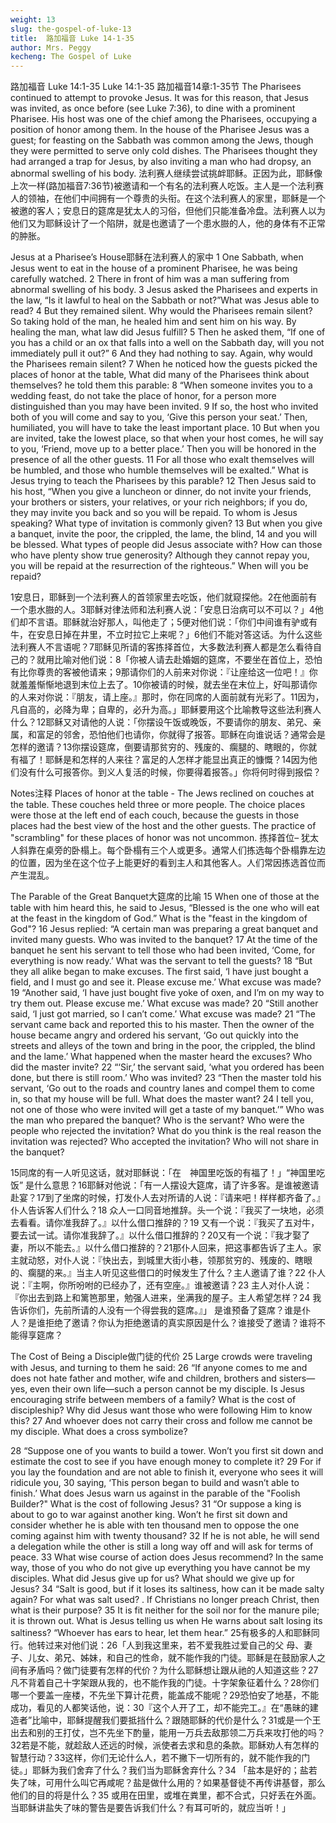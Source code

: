 ```yaml
---
weight: 13
slug: the-gospel-of-luke-13
title:  路加福音 Luke 14-1-35
author: Mrs. Peggy
kecheng: The Gospel of Luke
---
```


路加福音 Luke 14:1-35
Luke 14:1-35
路加福音14章:1-35节
            The Pharisees continued to attempt to provoke Jesus. It was for this reason, that Jesus was invited, as once before (see Luke 7:36), to dine with a prominent Pharisee. His host was one of the chief among the Pharisees, occupying a position of honor among them. In the house of the Pharisee Jesus was a guest; for feasting on the Sabbath was common among the Jews, though they were permitted to serve only cold dishes. The Pharisees thought they had arranged a trap for Jesus, by also inviting a man who had dropsy, an abnormal swelling of his body.
法利赛人继续尝试挑衅耶稣。正因为此，耶稣像上次一样(路加福音7:36节)被邀请和一个有名的法利赛人吃饭。主人是一个法利赛人的领袖，在他们中间拥有一个尊贵的头衔。在这个法利赛人的家里，耶稣是一个被邀的客人；安息日的筵席是犹太人的习俗，但他们只能准备冷盘。法利赛人以为他们又为耶稣设计了一个陷阱，就是也邀请了一个患水臌的人，他的身体有不正常的肿胀。

Jesus at a Pharisee’s House耶稣在法利赛人的家中
 1 One Sabbath, when Jesus went to eat in the house of a prominent Pharisee, he was being carefully watched. 2 There in front of him was a man suffering from abnormal swelling of his body. 3 Jesus asked the Pharisees and experts in the law, “Is it lawful to heal on the Sabbath or not?”What was Jesus able to read? 4 But they remained silent. Why would the Pharisees remain silent? So taking hold of the man, he healed him and sent him on his way. By healing the man, what law did Jesus fulfill?
 5 Then he asked them, “If one of you has a child or an ox that falls into a well on the Sabbath day, will you not immediately pull it out?” 6 And they had nothing to say. Again, why would the Pharisees remain silent?
 7 When he noticed how the guests picked the places of honor at the table, What did many of the Pharisees think about themselves? he told them this parable: 8 “When someone invites you to a wedding feast, do not take the place of honor, for a person more distinguished than you may have been invited. 9 If so, the host who invited both of you will come and say to you, ‘Give this person your seat.’ Then, humiliated, you will have to take the least important place. 10 But when you are invited, take the lowest place, so that when your host comes, he will say to you, ‘Friend, move up to a better place.’ Then you will be honored in the presence of all the other guests. 11 For all those who exalt themselves will be humbled, and those who humble themselves will be exalted.” What is Jesus trying to teach the Pharisees by this parable?
 12 Then Jesus said to his host, “When you give a luncheon or dinner, do not invite your friends, your brothers or sisters, your relatives, or your rich neighbors; if you do, they may invite you back and so you will be repaid. To whom is Jesus speaking? What type of invitation is commonly given? 13 But when you give a banquet, invite the poor, the crippled, the lame, the blind, 14 and you will be blessed. What types of people did Jesus associate with? How can those who have plenty show true generosity? Although they cannot repay you, you will be repaid at the resurrection of the righteous.” When will you be repaid?

1安息日，耶稣到一个法利赛人的首领家里去吃饭，他们就窥探他。2在他面前有一个患水臌的人。3耶稣对律法师和法利赛人说：「安息日治病可以不可以？」4他们却不言语。耶稣就治好那人，叫他走了；5便对他们说：「你们中间谁有驴或有牛，在安息日掉在井里，不立时拉它上来呢？」6他们不能对答这话。为什么这些法利赛人不言语呢？7耶稣见所请的客拣择首位，大多数法利赛人都是怎么看待自己的？就用比喻对他们说：8「你被人请去赴婚姻的筵席，不要坐在首位上，恐怕有比你尊贵的客被他请来；9那请你们的人前来对你说：『让座给这一位吧！』你就羞羞惭惭地退到末位上去了。10你被请的时候，就去坐在末位上，好叫那请你的人来对你说：『朋友，请上座。』那时，你在同席的人面前就有光彩了。11因为，凡自高的，必降为卑；自卑的，必升为高。」耶稣要用这个比喻教导这些法利赛人什么？12耶稣又对请他的人说：「你摆设午饭或晚饭，不要请你的朋友、弟兄、亲属，和富足的邻舍，恐怕他们也请你，你就得了报答。耶稣在向谁说话？通常会是怎样的邀请？13你摆设筵席，倒要请那贫穷的、残废的、瘸腿的、瞎眼的，你就有福了！耶稣是和怎样的人来往？富足的人怎样才能显出真正的慷慨？14因为他们没有什么可报答你。到义人复活的时候，你要得着报答。」你将何时得到报偿？


Notes注释
Places of honor at the table - The Jews reclined on couches at the table. These couches held three or more people. The choice places were those at the left end of each couch, because the guests in those places had the best view of the host and the other guests. The practice of "scrambling" for these places of honor was not uncommon.
拣择首位– 犹太人斜靠在桌旁的卧榻上。每个卧榻有三个人或更多。通常人们拣选每个卧榻靠左边的位置，因为坐在这个位子上能更好的看到主人和其他客人。人们常因拣选首位而产生混乱。

The Parable of the Great Banquet大筵席的比喻
 15 When one of those at the table with him heard this, he said to Jesus, “Blessed is the one who will eat at the feast in the kingdom of God.” What is the "feast in the kingdom of God"?
 16 Jesus replied: “A certain man was preparing a great banquet and invited many guests. Who was invited to the banquet? 17 At the time of the banquet he sent his servant to tell those who had been invited, ‘Come, for everything is now ready.’ What was the servant to tell the guests?
   18 “But they all alike began to make excuses. The first said, ‘I have just bought a field, and I must go and see it. Please excuse me.’ What excuse was made?
   19 “Another said, ‘I have just bought five yoke of oxen, and I’m on my way to try them out. Please excuse me.’ What excuse was made?
   20 “Still another said, ‘I just got married, so I can’t come.’ What excuse was made?
   21 “The servant came back and reported this to his master. Then the owner of the house became angry and ordered his servant, ‘Go out quickly into the streets and alleys of the town and bring in the poor, the crippled, the blind and the lame.’ What happened when the master heard the excuses? Who did the master invite?
   22 “‘Sir,’ the servant said, ‘what you ordered has been done, but there is still room.’ Who was invited?
   23 “Then the master told his servant, ‘Go out to the roads and country lanes and compel them to come in, so that my house will be full. What does the master want? 24 I tell you, not one of those who were invited will get a taste of my banquet.’”
Who was the man who prepared the banquet? Who is the servant? Who were the people who rejected the invitation? What do you think is the real reason the invitation was rejected? Who accepted the invitation? Who will not share in the banquet?

15同席的有一人听见这话，就对耶稣说：「在　神国里吃饭的有福了！」“神国里吃饭” 是什么意思？16耶稣对他说：「有一人摆设大筵席，请了许多客。是谁被邀请赴宴？17到了坐席的时候，打发仆人去对所请的人说：『请来吧！样样都齐备了。』仆人告诉客人们什么？18 众人一口同音地推辞。头一个说：『我买了一块地，必须去看看。请你准我辞了。』以什么借口推辞的？19 又有一个说：『我买了五对牛，要去试一试。请你准我辞了。』以什么借口推辞的？20又有一个说：『我才娶了妻，所以不能去。』以什么借口推辞的？21那仆人回来，把这事都告诉了主人。家主就动怒，对仆人说：『快出去，到城里大街小巷，领那贫穷的、残废的、瞎眼的、瘸腿的来。』当主人听见这些借口的时候发生了什么？主人邀请了谁？22 仆人说：『主啊，你所吩咐的已经办了，还有空座。』谁被邀请？23 主人对仆人说：『你出去到路上和篱笆那里，勉强人进来，坐满我的屋子。主人希望怎样？24 我告诉你们，先前所请的人没有一个得尝我的筵席。』」
是谁预备了筵席？谁是仆人？是谁拒绝了邀请？你认为拒绝邀请的真实原因是什么？谁接受了邀请？谁将不能得享筵席？

The Cost of Being a Disciple做门徒的代价
 25 Large crowds were traveling with Jesus, and turning to them he said: 26 “If anyone comes to me and does not hate father and mother, wife and children, brothers and sisters—yes, even their own life—such a person cannot be my disciple. Is Jesus encouraging strife between members of a family? What is the cost of discipleship? Why did Jesus want those who were following Him to know this? 27 And whoever does not carry their cross and follow me cannot be my disciple. What does a cross symbolize?

   28 “Suppose one of you wants to build a tower. Won’t you first sit down and estimate the cost to see if you have enough money to complete it? 29 For if you lay the foundation and are not able to finish it, everyone who sees it will ridicule you, 30 saying, ‘This person began to build and wasn’t able to finish.’ What does Jesus warn us against in the parable of the "Foolish Builder?" What is the cost of following Jesus?
   31 “Or suppose a king is about to go to war against another king. Won’t he first sit down and consider whether he is able with ten thousand men to oppose the one coming against him with twenty thousand? 32 If he is not able, he will send a delegation while the other is still a long way off and will ask for terms of peace. 33 What wise course of action does Jesus recommend? In the same way, those of you who do not give up everything you have cannot be my disciples. What did Jesus give up for us? What should we give up for Jesus?
   34 “Salt is good, but if it loses its saltiness, how can it be made salty again? For what was salt used? . If Christians no longer preach Christ, then what is their purpose? 35 It is fit neither for the soil nor for the manure pile; it is thrown out.
What is Jesus telling us when He warns about salt losing its saltiness?
   “Whoever has ears to hear, let them hear.”
25有极多的人和耶稣同行。他转过来对他们说：26「人到我这里来，若不爱我胜过爱自己的父 母、妻子、儿女、弟兄、姊妹，和自己的性命，就不能作我的门徒。耶稣是在鼓励家人之间有矛盾吗？做门徒要有怎样的代价？为什么耶稣想让跟从祂的人知道这些？27凡不背着自己十字架跟从我的，也不能作我的门徒。十字架象征着什么？28你们哪一个要盖一座楼，不先坐下算计花费，能盖成不能呢？29恐怕安了地基，不能成功，看见的人都笑话他，说：30『这个人开了工，却不能完工。』在“愚昧的建造者”比喻中，耶稣提醒我们要抵挡什么？跟随耶稣的代价是什么？31或是一个王出去和别的王打仗，岂不先坐下酌量，能用一万兵去敌那领二万兵来攻打他的吗？32若是不能，就趁敌人还远的时候，派使者去求和息的条款。耶稣劝人有怎样的智慧行动？33这样，你们无论什么人，若不撇下一切所有的，就不能作我的门徒。」耶稣为我们舍弃了什么？我们当为耶稣舍弃什么？34 「盐本是好的；盐若失了味，可用什么叫它再咸呢？盐是做什么用的？如果基督徒不再传讲基督，那么他们的目的将是什么？35 或用在田里，或堆在粪里，都不合式，只好丢在外面。当耶稣讲盐失了味的警告是要告诉我们什么？有耳可听的，就应当听！」
